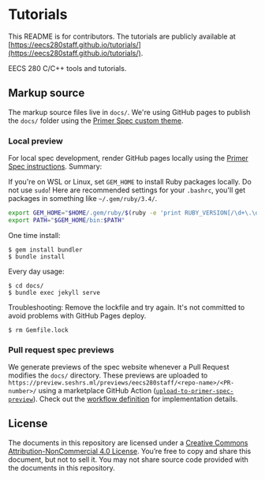 Tutorials
=========

This README is for contributors.  The tutorials are publicly available at [https://eecs280staff.github.io/tutorials/](https://eecs280staff.github.io/tutorials/).

EECS 280 C/C++ tools and tutorials.


## Markup source
The markup source files live in `docs/`.  We're using GitHub pages to publish the `docs/` folder using the [Primer Spec custom theme](https://github.com/eecs485staff/primer-spec).

### Local preview
For local spec development, render GitHub pages locally using the [Primer Spec instructions](https://github.com/eecs485staff/primer-spec/blob/develop/docs/USAGE_ADVANCED.md).  Summary:

If you're on WSL or Linux, set `GEM_HOME` to install Ruby packages locally.  Do not use `sudo`!  Here are recommended settings for your `.bashrc`, you'll get packages in something like `~/.gem/ruby/3.4/`.
```bash
export GEM_HOME="$HOME/.gem/ruby/$(ruby -e 'print RUBY_VERSION[/\d+\.\d+/]')"
export PATH="$GEM_HOME/bin:$PATH"
```

One time install:
```console
$ gem install bundler
$ bundle install
```

Every day usage:
```console
$ cd docs/
$ bundle exec jekyll serve
```

Troubleshooting: Remove the lockfile and try again.  It's not committed to avoid problems with GitHub Pages deploy.
```console
$ rm Gemfile.lock
```

### Pull request spec previews
We generate previews of the spec website whenever a Pull Request modifies the `docs/` directory. These previews are uploaded to `https://preview.seshrs.ml/previews/eecs280staff/<repo-name>/<PR-number>/` using a marketplace GitHub Action ([`upload-to-primer-spec-preview`](https://github.com/seshrs/upload-to-primer-spec-preview)). Check out the [workflow definition](.github/workflows/spec_preview.yml) for implementation details.

## License
The documents in this repository are licensed under a [Creative Commons Attribution-NonCommercial 4.0 License](https://creativecommons.org/licenses/by-nc/4.0/). You’re free to copy and share this document, but not to sell it. You may not share source code provided with the documents in this repository.
